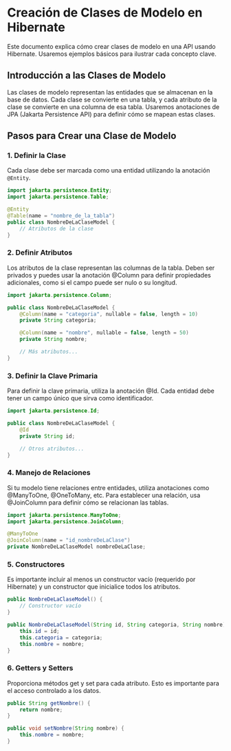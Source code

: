 # Creación de Clases de Modelo en Hibernate

Este documento explica cómo crear clases de modelo en una API usando Hibernate. Usaremos ejemplos básicos para ilustrar cada concepto clave.

## Introducción a las Clases de Modelo

Las clases de modelo representan las entidades que se almacenan en la base de datos. Cada clase se convierte en una tabla, y cada atributo de la clase se convierte en una columna de esa tabla. Usaremos anotaciones de JPA (Jakarta Persistence API) para definir cómo se mapean estas clases.

## Pasos para Crear una Clase de Modelo

### 1. Definir la Clase

Cada clase debe ser marcada como una entidad utilizando la anotación `@Entity`.

```java
import jakarta.persistence.Entity;
import jakarta.persistence.Table;

@Entity
@Table(name = "nombre_de_la_tabla")
public class NombreDeLaClaseModel {
    // Atributos de la clase
}

```

### 2.  Definir Atributos

Los atributos de la clase representan las columnas de la tabla. Deben ser privados y puedes usar la anotación @Column para definir propiedades adicionales, como si el campo puede ser nulo o su longitud.

```java
import jakarta.persistence.Column;

public class NombreDeLaClaseModel {
    @Column(name = "categoria", nullable = false, length = 10)
    private String categoria;

    @Column(name = "nombre", nullable = false, length = 50)
    private String nombre;

    // Más atributos...
}
```

### 3. Definir la Clave Primaria

Para definir la clave primaria, utiliza la anotación @Id. Cada entidad debe tener un campo único que sirva como identificador.

```java
import jakarta.persistence.Id;

public class NombreDeLaClaseModel {
    @Id
    private String id;

    // Otros atributos...
}
```

### 4. Manejo de Relaciones

Si tu modelo tiene relaciones entre entidades, utiliza anotaciones como @ManyToOne, @OneToMany, etc. Para establecer una relación, usa @JoinColumn para definir cómo se relacionan las tablas.

```java
import jakarta.persistence.ManyToOne;
import jakarta.persistence.JoinColumn;

@ManyToOne
@JoinColumn(name = "id_nombreDeLaClase")
private NombreDeLaClaseModel nombreDeLaClase;
```

### 5. Constructores

Es importante incluir al menos un constructor vacío (requerido por Hibernate) y un constructor que inicialice todos los atributos.

```java
public NombreDeLaClaseModel() {
    // Constructor vacío
}

public NombreDeLaClaseModel(String id, String categoria, String nombre) {
    this.id = id;
    this.categoria = categoria;
    this.nombre = nombre;
}
```

### 6. Getters y Setters

Proporciona métodos get y set para cada atributo. Esto es importante para el acceso controlado a los datos.

```java
public String getNombre() {
    return nombre;
}

public void setNombre(String nombre) {
    this.nombre = nombre;
}
```

